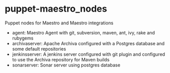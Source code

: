 puppet-maestro_nodes
====================

Puppet nodes for Maestro and Maestro integrations

* agent: Maestro Agent with git, subversion, maven, ant, ivy, rake and rubygems
* archivaserver: Apache Archiva configured with a Postgres database and some default repositories
* jenkinsserver: A jenkins server configured with git plugin and configured to use the Archiva repository for Maven builds
* sonarserver: Sonar server using postgres database
